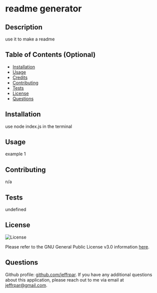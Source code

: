 # readme generator

## Description

use it to make a readme

## Table of Contents (Optional)

- [Installation](#installation)
- [Usage](#usage)
- [Credits](#credits)
- [Contributing](#contributing)
- [Tests](#tests)
- [License](#license)
- [Questions](#questions)

## Installation

use node index.js in the terminal

## Usage

example 1

## Contributing

n/a

## Tests

undefined

## License

![License](https://img.shields.io/badge/License-GPLv3-blue.svg)

Please refer to the GNU General Public License v3.0 information [here](https://www.gnu.org/licenses/gpl-3.0.en.html#license-text).

## Questions

Github profile: [github.com/jeffrpar](github.com/jeffrpar).
If you have any additional questions about this application, please reach out to me via email at [jeffrpar@gmail.com](jeffrpar@gmail.com).